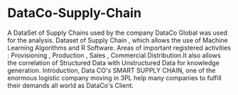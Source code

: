 # DataCo-Supply-Chain
A DataSet of Supply Chains used by the company DataCo Global was used for the analysis. Dataset of Supply Chain , which allows the use of Machine Learning Algorithms and R Software. Areas of important registered activities : Provisioning , Production , Sales , Commercial Distribution.It also allows the correlation of Structured Data with Unstructured Data for knowledge generation.
Introduction, Data CO's SMART SUPPLY CHAIN, one of the enormous logistic company moving in 3PL help many companies to fulfill their demands all world as DataCo's Client.
